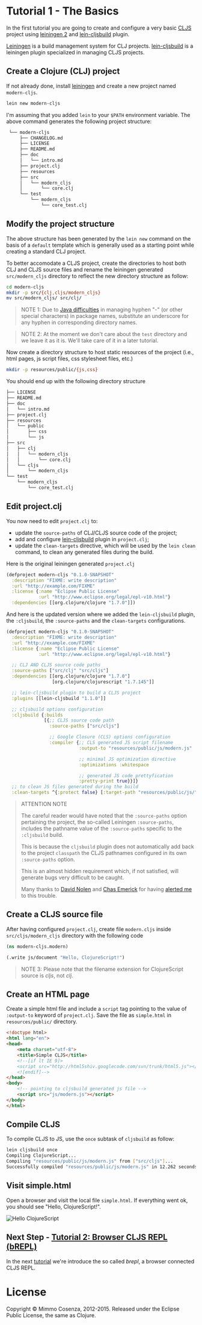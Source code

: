 # Tutorial 1 - The Basics

In the first tutorial you are going to create and configure a very basic
[CLJS][1] project using [leiningen 2][2] and [lein-cljsbuild][3] plugin.

[Leiningen][2] is a build management system for CLJ
projects. [lein-cljsbuild][3] is a leiningen plugin specialized in
managing CLJS projects.

## Create a Clojure (CLJ) project

If not already done, install [leiningen][2] and create a new project
named `modern-cljs`.

```bash
lein new modern-cljs
```

I'm assuming that you added `lein` to your `$PATH` environment
variable. The above command generates the following project structure:

```bash
 └── modern-cljs
     ├── CHANGELOG.md
     ├── LICENSE
     ├── README.md
     ├── doc
     │   └── intro.md
     ├── project.clj
     ├── resources
     ├── src
     │   └── modern_cljs
     │       └── core.clj
     └── test
         └── modern_cljs
             └── core_test.clj
```

## Modify the project structure

The above structure has been generated by the `lein new` command on
the basis of a `default` template which is generally used as a
starting point while creating a standard CLJ project.

To better accomodate a CLJS project, create the directories to host
both CLJ and CLJS source files and rename the leiningen generated
`src/modern_cljs` directory to reflect the new directory structure as
follow:

```bash
cd modern-cljs
mkdir -p src/{clj,cljs/modern_cljs}
mv src/modern_cljs/ src/clj/
```

> NOTE 1: Due to [Java difficulties][4] in managing hyphen "-" (or other
> special characters) in package names, substitute an underscore for any hyphen
> in corresponding directory names.

> NOTE 2: At the moment we don't care about the `test` directory and we
> leave it as it is. We'll take care of it in a later tutorial.

Now create a directory structure to host static resources of the
project (i.e., html pages, js script files, css stylesheet files,
etc.)

```bash
mkdir -p resources/public/{js,css}
```

You should end up with the following directory structure

```bash
├── LICENSE
├── README.md
├── doc
│   └── intro.md
├── project.clj
├── resources
│   └── public
│       ├── css
│       └── js
├── src
│   ├── clj
│   │   └── modern_cljs
│   │       └── core.clj
│   └── cljs
│       └── modern_cljs
└── test
    └── modern_cljs
        └── core_test.clj
```

## Edit project.clj

You now need to edit `project.clj` to:

* update the `source-paths` of CLJ/CLJS source code of the project;
* add and configure [lein-cljsbuild][3] plugin in `project.clj`;
* update the `clean-targets` directive, which will be used by the
  `lein clean` command, to clean any generated files during the build.

Here is the original leiningen generated `project.clj`

```clojure
(defproject modern-cljs "0.1.0-SNAPSHOT"
  :description "FIXME: write description"
  :url "http://example.com/FIXME"
  :license {:name "Eclipse Public License"
            :url "http://www.eclipse.org/legal/epl-v10.html"}
  :dependencies [[org.clojure/clojure "1.7.0"]])
```

And here is the updated version where we added the `lein-cljsbuild`
plugin, the `:cljsbuild`, the `:source-paths` and the `clean-targets`
configurations.

```clojure
(defproject modern-cljs "0.1.0-SNAPSHOT"
  :description "FIXME: write description"
  :url "http://example.com/FIXME"
  :license {:name "Eclipse Public License"
            :url "http://www.eclipse.org/legal/epl-v10.html"}

  ;; CLJ AND CLJS source code paths
  :source-paths ["src/clj" "src/cljs"]
  :dependencies [[org.clojure/clojure "1.7.0"]
                 [org.clojure/clojurescript "1.7.145"]]

  ;; lein-cljsbuild plugin to build a CLJS project
  :plugins [[lein-cljsbuild "1.1.0"]]

  ;; cljsbuild options configuration
  :cljsbuild {:builds
              [{;; CLJS source code path
                :source-paths ["src/cljs"]

                ;; Google Closure (CLS) options configuration
                :compiler {;; CLS generated JS script filename
                           :output-to "resources/public/js/modern.js"

                           ;; minimal JS optimization directive
                           :optimizations :whitespace

                           ;; generated JS code prettyfication
                           :pretty-print true}}]}
  ;; to clean JS files generated during the build
  :clean-targets ^{:protect false} [:target-path "resources/public/js/"])
```

> ATTENTION NOTE
>
> The careful reader would have noted that the `:source-paths` option
> pertaining the project, the so-called Leiningen `:source-paths`, includes
> the pathname value of the `:source-paths`
> specific to the `:cljsbuild` build.
>
> This is because the `cljsbuild` plugin does not automatically add back
> to the project `classpath` the CLJS pathnames configured in its own
> `:source-paths` option.
>
> This is an almost hidden requirement which, if not satisfied, will
> generate bugs very difficult to be caught.
>
> Many thanks to [David Nolen][7] and [Chas Emerick][9] for having
> [alerted me][8] to this trouble.

## Create a CLJS source file

After having configured `project.clj`, create file `modern.cljs` inside
`src/cljs/modern_cljs` directory with the following code

```clojure
(ns modern-cljs.modern)

(.write js/document "Hello, ClojureScript!")
```
> NOTE 3: Please note that the filename extension for ClojureScript source
> is *cljs*, not *clj*.

## Create an HTML page

Create a simple html file and include a `script` tag pointing to the value
of `:output-to` keyword of `project.clj`. Save the file as `simple.html` in
`resources/public/` directory.

```html
<!doctype html>
<html lang="en">
<head>
    <meta charset="utf-8">
    <title>Simple CLJS</title>
    <!--[if lt IE 9]>
    <script src="http://html5shiv.googlecode.com/svn/trunk/html5.js"></script>
    <![endif]-->
</head>
<body>
    <!-- pointing to cljsbuild generated js file -->
    <script src="js/modern.js"></script>
</body>
</html>
```

## Compile CLJS

To compile CLJS to JS, use the `once` subtask of `cljsbuild` as
follow:

```bash
lein cljsbuild once
Compiling ClojureScript...
Compiling "resources/public/js/modern.js" from ["src/cljs"]...
Successfully compiled "resources/public/js/modern.js" in 12.262 seconds.
```

## Visit simple.html

Open a browser and visit the local file `simple.html`. If everything
went ok, you should see "Hello, ClojureScript!".

![Hello ClojureScript][5]

## Next Step - [Tutorial 2: Browser CLJS REPL (bREPL)][6]

In the next [tutorial][6] we're introduce the so called *brepl*, a browser
connected CLJS REPL.

# License

Copyright © Mimmo Cosenza, 2012-2015. Released under the Eclipse Public
License, the same as Clojure.

[1]: https://github.com/clojure/clojurescript.git
[2]: https://github.com/technomancy/leiningen
[3]: https://github.com/emezeske/lein-cljsbuild.git
[4]: http://docs.oracle.com/javase/specs/jls/se7/html/jls-6.html
[5]: https://raw.github.com/magomimmo/modern-cljs/master/doc/images/hellocljs.png
[6]: https://github.com/magomimmo/modern-cljs/blob/master/doc/tutorial-02.md
[7]: https://github.com/swannodette
[8]: https://groups.google.com/forum/#!topic/clojurescript/CT0aDLgLxW8
[9]: https://github.com/cemerick
